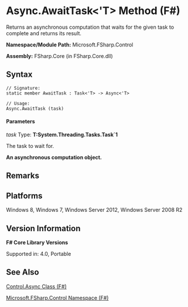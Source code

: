 # Async.AwaitTask<'T> Method (F#)

Returns an asynchronous computation that waits for the given task to complete and returns its result.

**Namespace/Module Path:** Microsoft.FSharp.Control

**Assembly:** FSharp.Core (in FSharp.Core.dll)


## Syntax

```
// Signature:
static member AwaitTask : Task<'T> -> Async<'T>

// Usage:
Async.AwaitTask (task)
```

#### Parameters
*task*
Type: **T:System.Threading.Tasks.Task&#96;1**


The task to wait for.



**An asynchronous computation object.**
## Remarks

## Platforms
Windows 8, Windows 7, Windows Server 2012, Windows Server 2008 R2


## Version Information
**F# Core Library Versions**

Supported in: 4.0, Portable


## See Also
[Control.Async Class &#40;F&#35;&#41;](Control.Async+Class+%28FSharp%29.md)

[Microsoft.FSharp.Control Namespace &#40;F&#35;&#41;](Microsoft.FSharp.Control+Namespace+%28FSharp%29.md)

